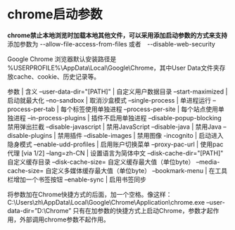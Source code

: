 # chrome启动参数
**chrome禁止本地浏览时加载本地其他文件，可以采用添加启动参数的方式来支持**
添加参数为 --allow-file-access-from-files  或者　--disable-web-security

Google Chrome 浏览器默认安装路径是 %USERPROFILE%\AppData\Local\Google\Chrome，其中User Data文件夹存放cache、cookie、历史记录等。

参数 | 含义
–user-data-dir="[PATH]" | 自定义用户数据目录
–start-maximized | 启动就最大化
–no-sandbox | 取消沙盒模式
–single-process | 单进程运行
–process-per-tab | 每个标签使用单独进程
–process-per-site | 每个站点使用单独进程
–in-process-plugins | 插件不启用单独进程
–disable-popup-blocking 禁用弹出拦截
–disable-javascript | 禁用JavaScript
–disable-java | 禁用Java
–disable-plugins | 禁用插件
–disable-images | 禁用图像
-incognito | 启动进入隐身模式
–enable-udd-profiles | 启用账户切换菜单
–proxy-pac-url | 使用pac代理 [via 1/2]
–lang=zh-CN | 设置语言为简体中文
–disk-cache-dir="[PATH]" 自定义缓存目录
–disk-cache-size=              自定义缓存最大值（单位byte）
–media-cache-size=         自定义多媒体缓存最大值（单位byte）
–bookmark-menu | 在工具栏增加一个书签按钮
–enable-sync | 启用书签同步

将参数加在Chrome快捷方式的后面，加一个空格。像这样：C:\Users\zh\AppData\Local\Google\Chrome\Application\chrome.exe –user-data-dir=”D:\Chrome”
只有在加参数的快捷方式上启动Chrome，参数才起作用，外部调用chrome参数不起作用。